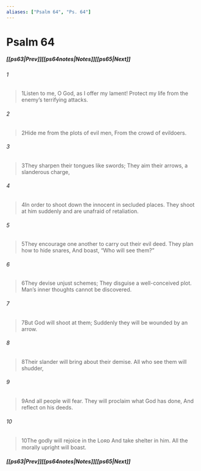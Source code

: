 ```yaml
---
aliases: ["Psalm 64", "Ps. 64"]
---
```

# Psalm 64
##### <span class=arrow-left></span>[[ps63|Prev]]<span class=navigation-separator></span>[[ps64notes|Notes]]<span class=navigation-separator></span>[[ps65|Next]]<span class=arrow-right></span>
###### 1
><span class=verse-first-poetry>1</span>Listen to me, O God, as I offer my lament!
>Protect my life from the enemy’s terrifying attacks.
###### 2
><span class=verse-body-poetry>2</span>Hide me from the plots of evil men,
>From the crowd of evildoers.
###### 3
><span class=verse-body-poetry>3</span>They sharpen their tongues like swords;
>They aim their arrows, a slanderous charge,
###### 4
><span class=verse-body-poetry>4</span>In order to shoot down the innocent in secluded places.
>They shoot at him suddenly and are unafraid of retaliation.
###### 5
><span class=verse-body-poetry>5</span>They encourage one another to carry out their evil deed.
>They plan how to hide snares,
>And boast, “Who will see them?”
###### 6
><span class=verse-body-poetry>6</span>They devise unjust schemes;
>They disguise a well-conceived plot.
>Man’s inner thoughts cannot be discovered.
<div class=paragraph-break></div>

###### 7
><span class=verse-first-poetry>7</span>But God will shoot at them;
>Suddenly they will be wounded by an arrow.
###### 8
><span class=verse-body-poetry>8</span>Their slander will bring about their demise.
>All who see them will shudder,
###### 9
><span class=verse-body-poetry>9</span>And all people will fear.
>They will proclaim what God has done,
>And reflect on his deeds.
###### 10
><span class=verse-body-poetry>10</span>The godly will rejoice in the Lᴏʀᴅ
>And take shelter in him.
>All the morally upright will boast.
##### <span class=arrow-left></span>[[ps63|Prev]]<span class=navigation-separator></span>[[ps64notes|Notes]]<span class=navigation-separator></span>[[ps65|Next]]<span class=arrow-right></span>